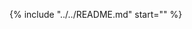 <!-- markdownlint-disable MD041 MD053 -->
[cli-doc]: cli.md
[changelog-link]: CHANGELOG.md

{%
    include "../../README.md"
    start="<!-- start -->"
%}
